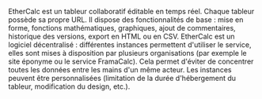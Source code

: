 EtherCalc est un tableur collaboratif éditable en temps réel. Chaque tableur possède sa propre URL. Il dispose des fonctionnalités de base : mise en forme, fonctions mathématiques, graphiques, ajout de commentaires, historique des versions, export en HTML ou en CSV. EtherCalc est un logiciel décentralisé : différentes instances permettent d'utiliser le service, elles sont mises à disposition par plusieurs organisations (par exemple le site éponyme ou le service FramaCalc). Cela permet d'éviter de concentrer toutes les données entre les mains d'un même acteur. Les instances peuvent être personnalisées (limitation de la durée d'hébergement du tableur, modification du design, etc.).
